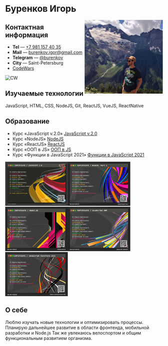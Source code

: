 # Буренков Игорь

<img align="right" width="250" heigth="auto" alt="Буренков Игорь и вид на Джугутурлючат" src="IMG_20210725_113104min.jpg">

## Контактная информация

- **Tel** — <a href="tel:+79811574035">+7 981 157 40 35</a>
- **Mail** — <a href="burenkov.igor@gmail.com">burenkov.igor@gmail.com</a>
- **Telegram** — <a href="https://t.me/burenkov">@burenkov</a>
- **City** — Saint-Petersburg
- [CodeWars](https://www.codewars.com/users/EveryBarry)
<img alt="CW" src="https://www.codewars.com/users/EveryBarry/badges/large">

## Изучаемые технологии
JavaScript, HTML, CSS, NodeJS, Git, ReactJS, VueJS, ReactNative

## Образование

- Курс «JavaScript v.2.0» [JavaScript v.2.0](https://itgid.info/course/javascript-2)
- Курс «NodeJS» [NodeJS](https://itgid.info/course/nodejs)
- Курс «ReactJS» [ReactJS](https://itgid.info/course/reactjs)
- Курс «ООП в JS» [ООП в JS](https://itgid.info/course/object-js)
- Курс «Функции в JavaScript 2021» [Функции в JavaScript 2021](https://itgid.info/course/function-2021)

<img width="200" heigth="auto" alt="JS2min" src="cert_min/JS2min.png"><img width="200" heigth="auto" alt="NodeJSmin" src="cert_min/NodeJSmin.png"><img width="200" heigth="auto" alt="ReactJSmin" src="cert_min/ReactJSmin.png"><img width="200" heigth="auto" alt="JS OOPmin" src="cert_min/JS OOPmin.png"><img width="200" heigth="auto" alt="JS_Function" src="cert_min/JS_Function 2021min.png">

<!-- ## Репозитории -->

## О себе
Люблю изучать новые технологии и оптимизировать процессы.
Планирую дальнейшее развитие в области фронтенда, мобильной разработки и Node.js
Так же увлекаюсь велоспортом и общим функциональным развитием организма.

<!--
Here are some ideas to get you started:

- 🔭 I’m currently working on ...
- 🌱 I’m currently learning ...
- 👯 I’m looking to collaborate on ...
- 🤔 I’m looking for help with ...
- 💬 Ask me about ...
- 📫 How to reach me: ...
- 😄 Pronouns: ...
- ⚡ Fun fact: ...
-->

